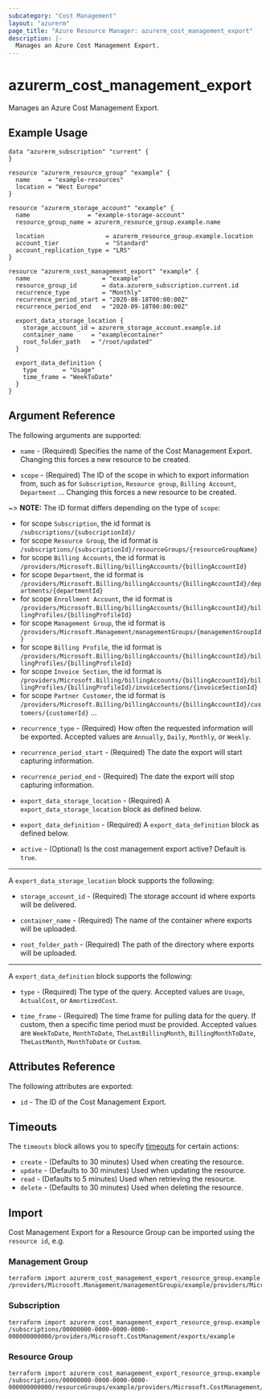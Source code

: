 ```yaml
---
subcategory: "Cost Management"
layout: "azurerm"
page_title: "Azure Resource Manager: azurerm_cost_management_export"
description: |-
  Manages an Azure Cost Management Export.
---
```


# azurerm_cost_management_export

Manages an Azure Cost Management Export.

## Example Usage

```hcl
data "azurerm_subscription" "current" {
}

resource "azurerm_resource_group" "example" {
  name     = "example-resources"
  location = "West Europe"
}

resource "azurerm_storage_account" "example" {
  name                = "example-storage-account"
  resource_group_name = azurerm_resource_group.example.name

  location                 = azurerm_resource_group.example.location
  account_tier             = "Standard"
  account_replication_type = "LRS"
}

resource "azurerm_cost_management_export" "example" {
  name                    = "example"
  resource_group_id       = data.azurerm_subscription.current.id
  recurrence_type         = "Monthly"
  recurrence_period_start = "2020-08-18T00:00:00Z"
  recurrence_period_end   = "2020-09-18T00:00:00Z"

  export_data_storage_location {
    storage_account_id = azurerm_storage_account.example.id
    container_name     = "examplecontainer"
    root_folder_path   = "/root/updated"
  }

  export_data_definition {
    type       = "Usage"
    time_frame = "WeekToDate"
  }
}
```

## Argument Reference

The following arguments are supported:

* `name` - (Required) Specifies the name of the Cost Management Export. Changing this forces a new resource to be created.

* `scope` - (Required) The ID of the scope in which to export information from, such as for `Subscription`, `Resource group`, `Billing Account`, `Department` ... Changing this forces a new resource to be created.

~> **NOTE:** The ID format differs depending on the type of `scope`:
- for scope `Subscription`, the id format is `/subscriptions/{subscriptionId}/`
- for scope `Resource Group`, the id format is `/subscriptions/{subscriptionId}/resourceGroups/{resourceGroupName}`
- for scope `Billing Accounts`, the id format is `/providers/Microsoft.Billing/billingAccounts/{billingAccountId}`
- for scope `Department`, the id format is `/providers/Microsoft.Billing/billingAccounts/{billingAccountId}/departments/{departmentId}`
- for scope `Enrollment Account`, the id format is `/providers/Microsoft.Billing/billingAccounts/{billingAccountId}/billingProfiles/{billingProfileId}`
- for scope `Management Group`, the id format is `/providers/Microsoft.Management/managementGroups/{managementGroupId}`
- for scope `Billing Profile`, the id format is `/providers/Microsoft.Billing/billingAccounts/{billingAccountId}/billingProfiles/{billingProfileId}`
- for scope `Invoice Section`, the id format is `/providers/Microsoft.Billing/billingAccounts/{billingAccountId}/billingProfiles/{billingProfileId}/invoiceSections/{invoiceSectionId}`
- for scope `Partner Customer`, the id format is `/providers/Microsoft.Billing/billingAccounts/{billingAccountId}/customers/{customerId}`
...

* `recurrence_type` - (Required) How often the requested information will be exported. Accepted values are `Annually`, `Daily`, `Monthly`, or `Weekly`.

* `recurrence_period_start` - (Required) The date the export will start capturing information.

* `recurrence_period_end` - (Required) The date the export will stop capturing information. 

* `export_data_storage_location` - (Required) A `export_data_storage_location` block as defined below.

* `export_data_definition` - (Required) A `export_data_definition` block as defined below.

* `active` - (Optional) Is the cost management export active? Default is `true`.

---

A `export_data_storage_location` block supports the following:

* `storage_account_id` - (Required) The storage account id where exports will be delivered.

* `container_name` - (Required) The name of the container where exports will be uploaded.

* `root_folder_path` - (Required) The path of the directory where exports will be uploaded.

---

A `export_data_definition` block supports the following:

* `type` - (Required) The type of the query. Accepted values are `Usage`, `ActualCost`, or `AmortizedCost`.

* `time_frame` - (Required) The time frame for pulling data for the query. If custom, then a specific time period must be provided. Accepted values are `WeekToDate`, `MonthToDate`, `TheLastBillingMonth`, `BillingMonthToDate`, `TheLastMonth`, `MonthToDate` or `Custom`.

## Attributes Reference

The following attributes are exported:

* `id` - The ID of the Cost Management Export.

## Timeouts

The `timeouts` block allows you to specify [timeouts](https://www.terraform.io/docs/configuration/resources.html#timeouts) for certain actions:

* `create` - (Defaults to 30 minutes) Used when creating the resource.
* `update` - (Defaults to 30 minutes) Used when updating the resource.
* `read` - (Defaults to 5 minutes) Used when retrieving the resource.
* `delete` - (Defaults to 30 minutes) Used when deleting the resource.

## Import

Cost Management Export for a Resource Group can be imported using the `resource id`, e.g.

### Management Group
```shell
terraform import azurerm_cost_management_export_resource_group.example /providers/Microsoft.Management/managementGroups/example/providers/Microsoft.CostManagement/exports/example
```

### Subscription
```shell
terraform import azurerm_cost_management_export_resource_group.example /subscriptions/00000000-0000-0000-0000-000000000000/providers/Microsoft.CostManagement/exports/example
```

### Resource Group
```shell
terraform import azurerm_cost_management_export_resource_group.example /subscriptions/00000000-0000-0000-0000-000000000000/resourceGroups/example/providers/Microsoft.CostManagement/exports/example
```
